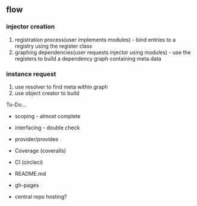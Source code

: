## flow

### injector creation

1. registration process(user implements modules) - bind entries to a registry using the register class
1. graphing dependencies(user requests injector using modules) - use the registers to build a dependency graph containing meta data

### instance request

1. use resolver to find meta within graph
1. use object creator to build

To-Do...
 * scoping - almost complete
 * interfacing - double check
 * provider/provides
 * Coverage (coveralls)
 * CI (circleci)
 * README.md
 * gh-pages
 
 * central repo hosting?